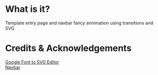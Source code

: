 # What is it?  
Template entry page and navbar fancy annimation using transitions and SVG.

# Credits & Acknowledgements
[Google Font to SVG Editor](https://github.com/danmarshall/google-font-to-svg-path)  
[Navbar](https://codepen.io/TheMOZZARELLA/pen/ExoNQbG)
